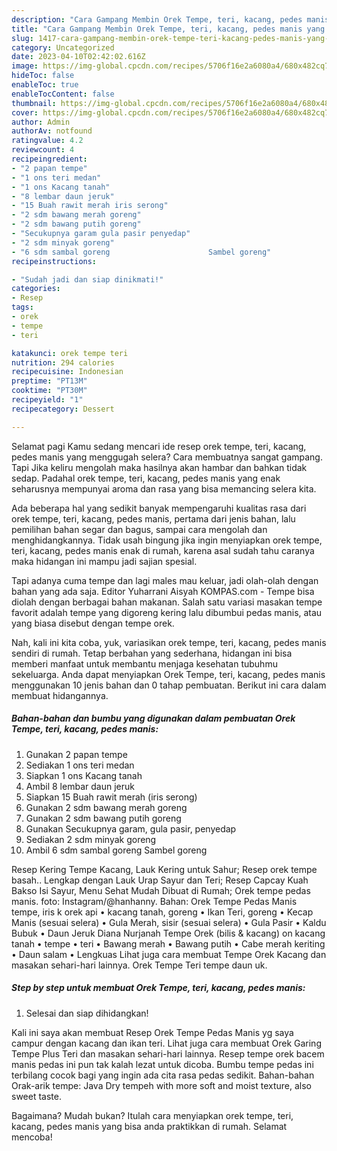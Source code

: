```yaml
---
description: "Cara Gampang Membin Orek Tempe, teri, kacang, pedes manis yang Lezat"
title: "Cara Gampang Membin Orek Tempe, teri, kacang, pedes manis yang Lezat"
slug: 1417-cara-gampang-membin-orek-tempe-teri-kacang-pedes-manis-yang-lezat
category: Uncategorized
date: 2023-04-10T02:42:02.616Z
image: https://img-global.cpcdn.com/recipes/5706f16e2a6080a4/680x482cq70/orek-tempe-teri-kacang-pedes-manis-foto-resep-utama.jpg
hideToc: false
enableToc: true
enableTocContent: false
thumbnail: https://img-global.cpcdn.com/recipes/5706f16e2a6080a4/680x482cq70/orek-tempe-teri-kacang-pedes-manis-foto-resep-utama.jpg
cover: https://img-global.cpcdn.com/recipes/5706f16e2a6080a4/680x482cq70/orek-tempe-teri-kacang-pedes-manis-foto-resep-utama.jpg
author: Admin
authorAv: notfound
ratingvalue: 4.2
reviewcount: 4
recipeingredient:
- "2 papan tempe"
- "1 ons teri medan"
- "1 ons Kacang tanah"
- "8 lembar daun jeruk"
- "15 Buah rawit merah iris serong"
- "2 sdm bawang merah goreng"
- "2 sdm bawang putih goreng"
- "Secukupnya garam gula pasir penyedap"
- "2 sdm minyak goreng"
- "6 sdm sambal goreng                      Sambel goreng"
recipeinstructions:

- "Sudah jadi dan siap dinikmati!"
categories:
- Resep
tags:
- orek
- tempe
- teri

katakunci: orek tempe teri 
nutrition: 294 calories
recipecuisine: Indonesian
preptime: "PT13M"
cooktime: "PT30M"
recipeyield: "1"
recipecategory: Dessert

---
```



Selamat pagi Kamu sedang mencari ide resep orek tempe, teri, kacang, pedes manis yang menggugah selera? Cara membuatnya sangat gampang. Tapi Jika keliru mengolah maka hasilnya akan hambar dan bahkan tidak sedap. Padahal orek tempe, teri, kacang, pedes manis yang enak seharusnya mempunyai aroma dan rasa yang bisa memancing selera kita.


Ada beberapa hal yang sedikit banyak mempengaruhi kualitas rasa dari orek tempe, teri, kacang, pedes manis, pertama dari jenis bahan, lalu pemilihan bahan segar dan bagus, sampai cara mengolah dan menghidangkannya. Tidak usah bingung jika ingin menyiapkan orek tempe, teri, kacang, pedes manis enak di rumah, karena asal sudah tahu caranya maka hidangan ini mampu jadi sajian spesial.

Tapi adanya cuma tempe dan lagi males mau keluar, jadi olah-olah dengan bahan yang ada saja. Editor Yuharrani Aisyah KOMPAS.com - Tempe bisa diolah dengan berbagai bahan makanan. Salah satu variasi masakan tempe favorit adalah tempe yang digoreng kering lalu dibumbui pedas manis, atau yang biasa disebut dengan tempe orek.


Nah, kali ini kita coba, yuk, variasikan orek tempe, teri, kacang, pedes manis sendiri di rumah. Tetap berbahan yang sederhana, hidangan ini bisa memberi manfaat untuk membantu menjaga kesehatan tubuhmu sekeluarga. Anda dapat menyiapkan Orek Tempe, teri, kacang, pedes manis menggunakan 10 jenis bahan dan 0 tahap pembuatan. Berikut ini cara dalam membuat hidangannya.

<!--inarticleads1-->

##### Bahan-bahan dan bumbu yang digunakan dalam pembuatan Orek Tempe, teri, kacang, pedes manis:

1. Gunakan 2 papan tempe
1. Sediakan 1 ons teri medan
1. Siapkan 1 ons Kacang tanah
1. Ambil 8 lembar daun jeruk
1. Siapkan 15 Buah rawit merah (iris serong)
1. Gunakan 2 sdm bawang merah goreng
1. Gunakan 2 sdm bawang putih goreng
1. Gunakan Secukupnya garam, gula pasir, penyedap
1. Sediakan 2 sdm minyak goreng
1. Ambil 6 sdm sambal goreng                      Sambel goreng


Resep Kering Tempe Kacang, Lauk Kering untuk Sahur; Resep orek tempe basah.. Lengkap dengan Lauk Urap Sayur dan Teri; Resep Capcay Kuah Bakso Isi Sayur, Menu Sehat Mudah Dibuat di Rumah; Orek tempe pedas manis. foto: Instagram/@hanhanny. Bahan: Orek Tempe Pedas Manis tempe, iris k orek api • kacang tanah, goreng • Ikan Teri, goreng • Kecap Manis (sesuai selera) • Gula Merah, sisir (sesuai selera) • Gula Pasir • Kaldu Bubuk • Daun Jeruk Diana Nurjanah Tempe Orek (bilis &amp; kacang) on kacang tanah • tempe • teri • Bawang merah • Bawang putih • Cabe merah keriting • Daun salam • Lengkuas Lihat juga cara membuat Tempe Orek Kacang dan masakan sehari-hari lainnya. Orek Tempe Teri tempe daun uk. 

<!--inarticleads2-->

##### Step by step untuk membuat Orek Tempe, teri, kacang, pedes manis:


1. Selesai dan siap dihidangkan!

Kali ini saya akan membuat Resep Orek Tempe Pedas Manis yg saya campur dengan kacang dan ikan teri. Lihat juga cara membuat Orek Garing Tempe Plus Teri dan masakan sehari-hari lainnya. Resep tempe orek bacem manis pedas ini pun tak kalah lezat untuk dicoba. Bumbu tempe pedas ini terbilang cocok bagi yang ingin ada cita rasa pedas sedikit. Bahan-bahan Orak-arik tempe: Java Dry tempeh with more soft and moist texture, also sweet taste. 

Bagaimana? Mudah bukan? Itulah cara menyiapkan orek tempe, teri, kacang, pedes manis yang bisa anda praktikkan di rumah. Selamat mencoba!
